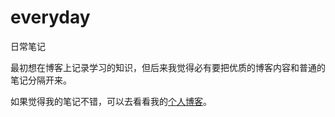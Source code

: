 # everyday
日常笔记

最初想在博客上记录学习的知识，但后来我觉得必有要把优质的博客内容和普通的笔记分隔开来。

如果觉得我的笔记不错，可以去看看我的[个人博客](https://yuanli.site/)。
